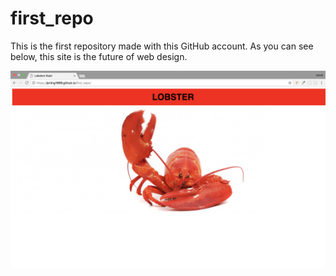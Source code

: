 # first_repo
This is the first repository made with this GitHub account. As you can see below, this site is the future of web design.

![Lobster](lobster.png)
